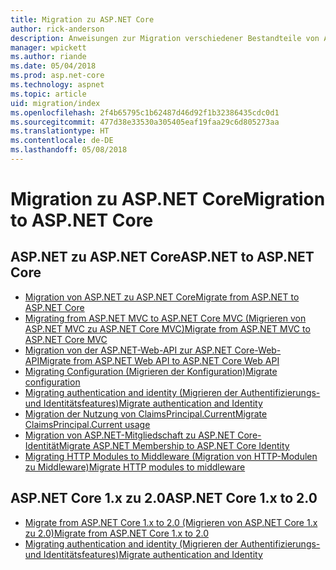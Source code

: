 ```yaml
---
title: Migration zu ASP.NET Core
author: rick-anderson
description: Anweisungen zur Migration verschiedener Bestandteile von ASP.NET 4.x zu ASP.NET Core
manager: wpickett
ms.author: riande
ms.date: 05/04/2018
ms.prod: asp.net-core
ms.technology: aspnet
ms.topic: article
uid: migration/index
ms.openlocfilehash: 2f4b65795c1b62487d46d92f1b32386435cdc0d1
ms.sourcegitcommit: 477d38e33530a305405eaf19faa29c6d805273aa
ms.translationtype: HT
ms.contentlocale: de-DE
ms.lasthandoff: 05/08/2018
---
```

# <a name="migration-to-aspnet-core"></a><span data-ttu-id="4b5d0-103">Migration zu ASP.NET Core</span><span class="sxs-lookup"><span data-stu-id="4b5d0-103">Migration to ASP.NET Core</span></span>

## <a name="aspnet-to-aspnet-core"></a><span data-ttu-id="4b5d0-104">ASP.NET zu ASP.NET Core</span><span class="sxs-lookup"><span data-stu-id="4b5d0-104">ASP.NET to ASP.NET Core</span></span>

* [<span data-ttu-id="4b5d0-105">Migration von ASP.NET zu ASP.NET Core</span><span class="sxs-lookup"><span data-stu-id="4b5d0-105">Migrate from ASP.NET to ASP.NET Core</span></span>](xref:migration/proper-to-2x/index)
* [<span data-ttu-id="4b5d0-106">Migrating from ASP.NET MVC to ASP.NET Core MVC (Migrieren von ASP.NET MVC zu ASP.NET Core MVC)</span><span class="sxs-lookup"><span data-stu-id="4b5d0-106">Migrate from ASP.NET MVC to ASP.NET Core MVC</span></span>](xref:migration/mvc)
* [<span data-ttu-id="4b5d0-107">Migration von der ASP.NET-Web-API zur ASP.NET Core-Web-API</span><span class="sxs-lookup"><span data-stu-id="4b5d0-107">Migrate from ASP.NET Web API to ASP.NET Core Web API</span></span>](xref:migration/webapi)
* [<span data-ttu-id="4b5d0-108">Migrating Configuration (Migrieren der Konfiguration)</span><span class="sxs-lookup"><span data-stu-id="4b5d0-108">Migrate configuration</span></span>](xref:migration/configuration)
* [<span data-ttu-id="4b5d0-109">Migrating authentication and identity (Migrieren der Authentifizierungs- und Identitätsfeatures)</span><span class="sxs-lookup"><span data-stu-id="4b5d0-109">Migrate authentication and Identity</span></span>](xref:migration/identity)
* [<span data-ttu-id="4b5d0-110">Migration der Nutzung von ClaimsPrincipal.Current</span><span class="sxs-lookup"><span data-stu-id="4b5d0-110">Migrate ClaimsPrincipal.Current usage</span></span>](xref:migration/claimsprincipal-current)
* [<span data-ttu-id="4b5d0-111">Migration von ASP.NET-Mitgliedschaft zu ASP.NET Core-Identität</span><span class="sxs-lookup"><span data-stu-id="4b5d0-111">Migrate ASP.NET Membership to ASP.NET Core Identity</span></span>](xref:migration/proper-to-2x/membership-to-core-identity)
* [<span data-ttu-id="4b5d0-112">Migrating HTTP Modules to Middleware (Migration von HTTP-Modulen zu Middleware)</span><span class="sxs-lookup"><span data-stu-id="4b5d0-112">Migrate HTTP modules to middleware</span></span>](xref:migration/http-modules)

## <a name="aspnet-core-1x-to-20"></a><span data-ttu-id="4b5d0-113">ASP.NET Core 1.x zu 2.0</span><span class="sxs-lookup"><span data-stu-id="4b5d0-113">ASP.NET Core 1.x to 2.0</span></span>

* [<span data-ttu-id="4b5d0-114">Migrate from ASP.NET Core 1.x to 2.0 (Migrieren von ASP.NET Core 1.x zu 2.0)</span><span class="sxs-lookup"><span data-stu-id="4b5d0-114">Migrate from ASP.NET Core 1.x to 2.0</span></span>](xref:migration/1x-to-2x/index)
* [<span data-ttu-id="4b5d0-115">Migrating authentication and identity (Migrieren der Authentifizierungs- und Identitätsfeatures)</span><span class="sxs-lookup"><span data-stu-id="4b5d0-115">Migrate authentication and Identity</span></span>](xref:migration/1x-to-2x/identity-2x)
